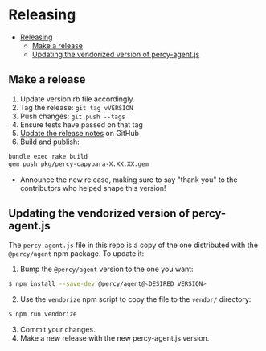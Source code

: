 # Releasing

- [Releasing](#releasing)
  - [Make a release](#make-a-release)
  - [Updating the vendorized version of percy-agent.js](#updating-the-vendorized-version-of-percy-agentjs)

## Make a release

1. Update version.rb file accordingly.
1. Tag the release: `git tag vVERSION`
1. Push changes: `git push --tags`
1. Ensure tests have passed on that tag
1. [Update the release notes](https://github.com/percy/percy-capybara/releases) on GitHub
1. Build and publish:

```bash
bundle exec rake build
gem push pkg/percy-capybara-X.XX.XX.gem
```

* Announce the new release,
   making sure to say "thank you" to the contributors
   who helped shape this version!

## Updating the vendorized version of percy-agent.js

The `percy-agent.js` file in this repo is a copy of the one distributed with the `@percy/agent` npm package. To update it:

1. Bump the `@percy/agent` version to the one you want:
```bash
$ npm install --save-dev @percy/agent@<DESIRED VERSION>
```

2. Use the `vendorize` npm script to copy the file to the `vendor/` directory:
```bash
$ npm run vendorize
```

3. Commit your changes.
4. Make a new release with the new percy-agent.js version.
